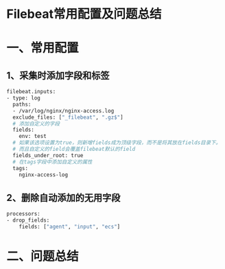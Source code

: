 # Filebeat常用配置及问题总结

# 一、常用配置

## 1、采集时添加字段和标签

```bash
filebeat.inputs:
- type: log
  paths:
  - /var/log/nginx/nginx-access.log
  exclude_files: ["_filebeat", ".gz$"]
  # 添加自定义的字段
  fields:
    env: test
  # 如果该选项设置为true，则新增fields成为顶级字段，而不是将其放在fields目录下。
  # 而且自定义的field会覆盖filebeat默认的field
  fields_under_root: true
  # 在tags字段中添加自定义的属性
  tags:
    nginx-access-log
```



## 2、删除自动添加的无用字段



```bash
processors:
- drop_fields:
    fields: ["agent", "input", "ecs"]
```



# 二、问题总结